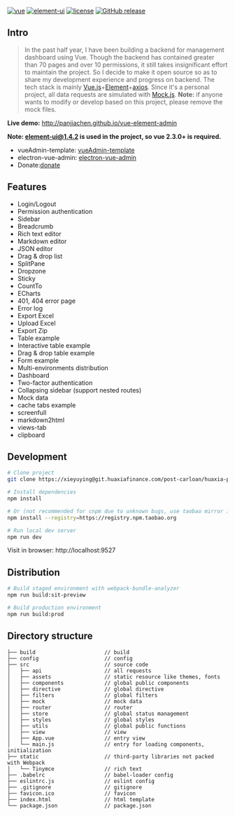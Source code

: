 [![vue](https://img.shields.io/badge/vue-2.4.2-brightgreen.svg)](https://github.com/vuejs/vue)
[![element-ui](https://img.shields.io/badge/element--ui-1.4.2-brightgreen.svg)](https://github.com/ElemeFE/element)
[![license](https://img.shields.io/github/license/mashape/apistatus.svg)](https://github.com/PanJiaChen/vue-element-admin/blob/master/LICENSE)
[![GitHub release](https://img.shields.io/github/release/PanJiaChen/vue-element-admin.svg)]()

## Intro

> In the past half year, I have been building a backend for management dashboard using Vue. Though the backend has contained greater than 70 pages and over 10 permissions, it still takes insignificant effort to maintain the project. So I decide to make it open source so as to share my development experience and progress on backend. The tech stack is mainly [Vue.js](https://github.com/vuejs/vue)+[Element](https://github.com/ElemeFE/element)+[axios](https://github.com/mzabriskie/axios). Since it's a personal project, all data requests are simulated with [Mock.js](https://github.com/nuysoft/Mock). **Note:** if anyone wants to modify or develop based on this project, please remove the mock files.

**Live demo:** http://panjiachen.github.io/vue-element-admin

**Note: element-ui@1.4.2 is used in the project, so vue 2.3.0+ is required.**

 - vueAdmin-template: [vueAdmin-template](https://github.com/PanJiaChen/vueAdmin-template)  
 - electron-vue-admin: [electron-vue-admin](https://github.com/PanJiaChen/electron-vue-admin)
 - Donate:[donate](https://github.com/PanJiaChen/vue-element-admin/blob/master/README-en.md#donate)

## Features

- Login/Logout
- Permission authentication
- Sidebar
- Breadcrumb
- Rich text editor
- Markdown editor
- JSON editor
- Drag & drop list
- SplitPane
- Dropzone
- Sticky
- CountTo
- ECharts
- 401, 404 error page
- Error log
- Export Excel
- Upload Excel
- Export Zip
- Table example
- Interactive table example
- Drag & drop table example
- Form example
- Multi-environments distribution
- Dashboard
- Two-factor authentication
- Collapsing sidebar (support nested routes)
- Mock data
- cache tabs example
- screenfull
- markdown2html
- views-tab
- clipboard

## Development

```bash
# Clone project
git clone https://xieyuying@git.huaxiafinance.com/post-carloan/huaxia-post-carloan-web.git

# Install dependencies
npm install

# Or (not recommended for cnpm due to unknown bugs, use taobao mirror instead)
npm install --registry=https://registry.npm.taobao.org

# Run local dev server
npm run dev
```

Visit in browser: http://localhost:9527

## Distribution

```bash
# Build staged environment with webpack-bundle-analyzer
npm run build:sit-preview

# Build production environment
npm run build:prod
```

## Directory structure

```
├── build                      // build 
├── config                     // config
├── src                        // source code
│   ├── api                    // all requests
│   ├── assets                 // static resource like themes, fonts
│   ├── components             // global public components
│   ├── directive              // global directive
│   ├── filters                // global filters
│   ├── mock                   // mock data
│   ├── router                 // router
│   ├── store                  // global status management
│   ├── styles                 // global styles
│   ├── utils                  // global public functions
│   ├── view                   // view
│   ├── App.vue                // entry view
│   └── main.js                // entry for loading components, initialization
├── static                     // third-party libraries not packed with Webpack
│   └── Tinymce                // rich text
├── .babelrc                   // babel-loader config
├── eslintrc.js                // eslint config
├── .gitignore                 // gitignore
├── favicon.ico                // favicon
├── index.html                 // html template
└── package.json               // package.json
```

